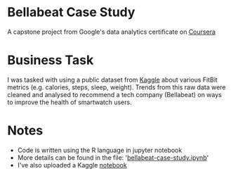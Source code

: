 # Bellabeat Case Study 
A capstone project from Google's data analytics certificate on [Coursera](https://www.coursera.org/professional-certificates/google-data-analytics)

# Business Task 
I was tasked with using a public dataset from [Kaggle](https://www.kaggle.com/datasets/arashnic/fitbit) about various FitBit metrics (e.g. calories, steps, sleep, weight). Trends from this raw data were cleaned and analysed to recommend a tech company (Bellabeat) on ways to improve the health of smartwatch users. 

# Notes
- Code is written using the R language in jupyter notebook 
- More details can be found in the file: '[bellabeat-case-study.ipynb](https://github.com/MinhJrDinh/Google-Data-Analytics-Bellabeat-Case-Study/blob/main/bellabeat-case-study.ipynb)'
- I've also uploaded a Kaggle [notebook](https://www.kaggle.com/code/minhjuniordinh/google-data-analytics-bellabeat-case-study)
